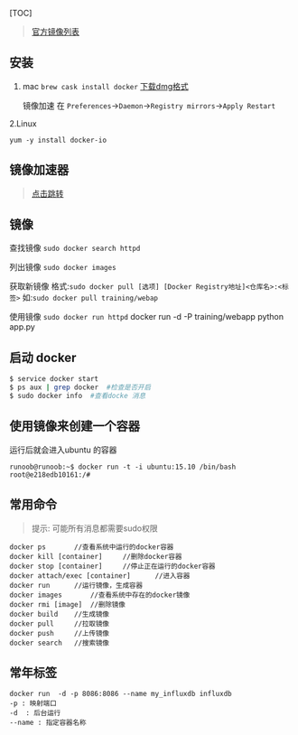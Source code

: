 [TOC]
> [官方镜像列表](https://hub.docker.com/explore/)

## 安装
1. mac
`brew cask install docker`
[下载dmg格式](https://download.docker.com/mac/stable/Docker.dmg)

    镜像加速
    在 `Preferences`->`Daemon`->`Registry mirrors`->`Apply Restart`

2.Linux
```
yum -y install docker-io
```


## 镜像加速器
> [点击跳转](https://bingohuang.gitbooks.io/docker_practice/content/install/mirror.html)



## 镜像

查找镜像
`sudo docker search httpd`

列出镜像
`sudo docker images `

获取新镜像
格式:`sudo docker pull [选项] [Docker Registry地址]<仓库名>:<标签>`
如:`sudo docker pull training/webap`

使用镜像
`sudo docker run httpd`
docker run -d -P training/webapp python app.py

## 启动 docker
```bash
$ service docker start
$ ps aux | grep docker  #检查是否开启
$ sudo docker info  #查看docke 消息
```

## 使用镜像来创建一个容器
运行后就会进入ubuntu 的容器
```
runoob@runoob:~$ docker run -t -i ubuntu:15.10 /bin/bash
root@e218edb10161:/# 
```

## 常用命令
> 提示: 可能所有消息都需要sudo权限
```
docker ps 		//查看系统中运行的docker容器
docker kill [container] 	//删除docker容器
docker stop [container] 	//停止正在运行的docker容器
docker attach/exec [container] 		//进入容器
docker run 		//运行镜像，生成容器
docker images 		//查看系统中存在的docker镜像
docker rmi [image] 	//删除镜像
docker build 	//生成镜像
docker pull 	//拉取镜像
docker push 	//上传镜像 
docker search 	//搜索镜像
```
## 常年标签
```
docker run  -d -p 8086:8086 --name my_influxdb influxdb
-p : 映射端口
-d  : 后台运行
--name : 指定容器名称
```






